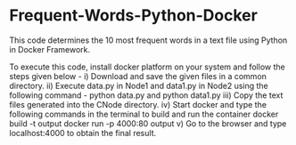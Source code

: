 # Frequent-Words-Python-Docker
This code determines the 10 most frequent words in a text file using Python in Docker Framework.

To execute this code, install docker platform on your system and follow the steps given below -
i) Download and save the given files in a common directory.
ii) Execute data.py in Node1 and data1.py in Node2 using the following command - 
    python data.py and python data1.py
iii) Copy the text files generated into the CNode directory.
iv) Start docker and type the following commands in the terminal to build and run the container
    docker build -t output
    docker run -p 4000:80 output
v) Go to the browser and type localhost:4000 to obtain the final result.
